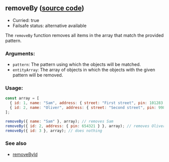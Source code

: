 ## removeBy ([source code](https://github.com/bigbinary/neeto-cist/blob/9b5f349ecf0c1c7d258fa92ef2088c29f85274e6/src/arrays.js#L35-L37))

- Curried: true
- Failsafe status: alternative available

The `removeBy` function removes all items in the array that match the provided
pattern.

### Arguments:

- `pattern`: The pattern using which the objects will be matched.
- `entityArray`: The array of objects in which the objects with the given
  pattern will be removed.

### Usage:

```js
const array = [
  { id: 1, name: "Sam", address: { street: "First street", pin: 101283 } },
  { id: 2, name: "Oliver", address: { street: "Second street", pin: 998472 } },
];

removeBy({ name: "Sam" }, array); // removes Sam
removeBy({ id: 2, address: { pin: 654321 } }, array); // removes Oliver
removeBy({ id: 3 }, array); // does nothing
```

### See also

- [removeById](./removeById.md)
